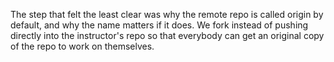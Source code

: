 The step that felt the least clear was why the remote repo is called origin
by default, and why the name matters if it does. We fork instead of pushing
directly into the instructor's repo so that everybody can get an original copy
of the repo to work on themselves.
